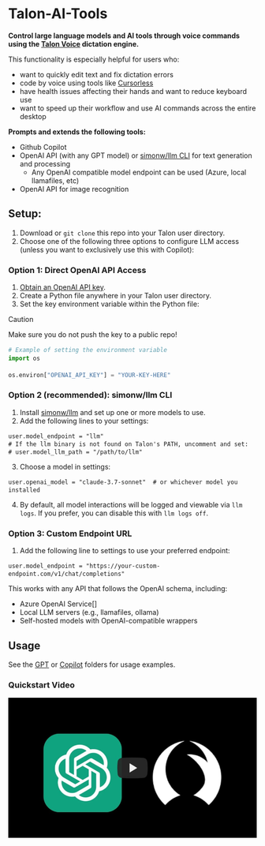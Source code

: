 # Talon-AI-Tools

**Control large language models and AI tools through voice commands using the [Talon Voice](https://talon.wiki) dictation engine.**

This functionality is especially helpful for users who:

- want to quickly edit text and fix dictation errors
- code by voice using tools like [Cursorless](https://www.cursorless.org/)
- have health issues affecting their hands and want to reduce keyboard use
- want to speed up their workflow and use AI commands across the entire desktop

**Prompts and extends the following tools:**

- Github Copilot
- OpenAI API (with any GPT model) or [simonw/llm CLI](https://github.com/simonw/llm) for text generation and processing
  - Any OpenAI compatible model endpoint can be used (Azure, local llamafiles, etc)
- OpenAI API for image recognition

## Setup:

1. Download or `git clone` this repo into your Talon user directory.
2. Choose one of the following three options to configure LLM access (unless you want to exclusively use this with Copilot):

### Option 1: Direct OpenAI API Access

1. [Obtain an OpenAI API key](https://platform.openai.com/signup).
2. Create a Python file anywhere in your Talon user directory.
3. Set the key environment variable within the Python file:

> [!CAUTION]
> Make sure you do not push the key to a public repo!

```python
# Example of setting the environment variable
import os

os.environ["OPENAI_API_KEY"] = "YOUR-KEY-HERE"
```

### Option 2 (recommended): simonw/llm CLI

1. Install [simonw/llm](https://github.com/simonw/llm#installation) and set up one or more models to use.
2. Add the following lines to your settings:

```
user.model_endpoint = "llm"
# If the llm binary is not found on Talon's PATH, uncomment and set:
# user.model_llm_path = "/path/to/llm"
```

3. Choose a model in settings:

```
user.openai_model = "claude-3.7-sonnet"  # or whichever model you installed
```

4. By default, all model interactions will be logged and viewable via `llm logs`. If you prefer, you can disable this with `llm logs off`.

### Option 3: Custom Endpoint URL

1. Add the following line to settings to use your preferred endpoint:

```
user.model_endpoint = "https://your-custom-endpoint.com/v1/chat/completions"
```

This works with any API that follows the OpenAI schema, including:

- Azure OpenAI Service[]
- Local LLM servers (e.g., llamafiles, ollama)
- Self-hosted models with OpenAI-compatible wrappers

## Usage

See the [GPT](./GPT/readme.md) or [Copilot](./copilot/README.md) folders for usage examples.

### Quickstart Video

[![Talon-AI-Tools Quickstart](./.docs/video_thumbnail.jpg)](https://www.youtube.com/watch?v=FctiTs6D2tM "Talon-AI-Tools Quickstart")
